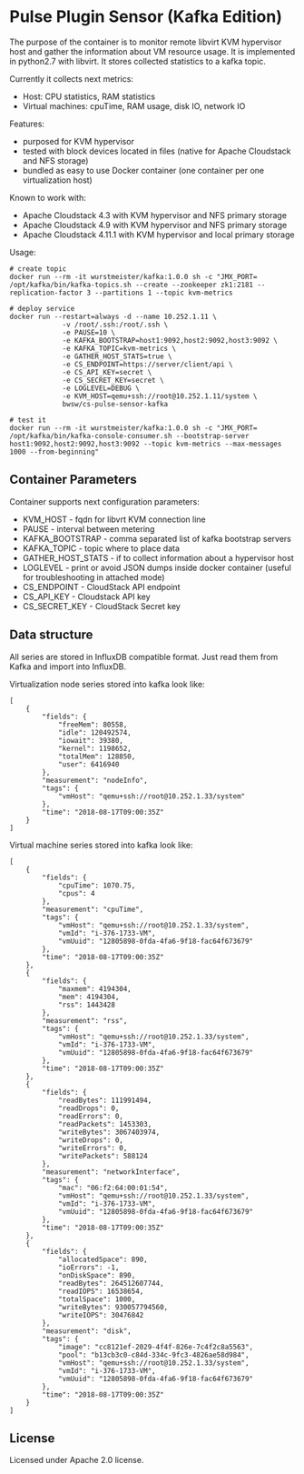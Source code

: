 # Pulse Plugin Sensor (Kafka Edition)

The purpose of the container is to monitor remote libvirt KVM hypervisor host and gather the information about VM resource usage. It is implemented in python2.7 with libvirt. It stores collected statistics to a kafka topic.

Currently it collects next metrics: 
 - Host: CPU statistics, RAM statistics
 - Virtual machines: cpuTime, RAM usage, disk IO, network IO

Features:
 - purposed for KVM hypervisor
 - tested with block devices located in files (native for Apache Cloudstack and NFS storage)
 - bundled as easy to use Docker container (one container per one virtualization host)
 
 Known to work with:
 - Apache Cloudstack 4.3 with KVM hypervisor and NFS primary storage
 - Apache Cloudstack 4.9 with KVM hypervisor and NFS primary storage
 - Apache Cloudstack 4.11.1 with KVM hypervisor and local primary storage

Usage:

```
# create topic
docker run --rm -it wurstmeister/kafka:1.0.0 sh -c "JMX_PORT= /opt/kafka/bin/kafka-topics.sh --create --zookeeper zk1:2181 --replication-factor 3 --partitions 1 --topic kvm-metrics

# deploy service
docker run --restart=always -d --name 10.252.1.11 \
             -v /root/.ssh:/root/.ssh \
             -e PAUSE=10 \
             -e KAFKA_BOOTSTRAP=host1:9092,host2:9092,host3:9092 \
             -e KAFKA_TOPIC=kvm-metrics \
             -e GATHER_HOST_STATS=true \
             -e CS_ENDPOINT=https://server/client/api \
             -e CS_API_KEY=secret \
             -e CS_SECRET_KEY=secret \
             -e LOGLEVEL=DEBUG \
             -e KVM_HOST=qemu+ssh://root@10.252.1.11/system \
             bwsw/cs-pulse-sensor-kafka

# test it
docker run --rm -it wurstmeister/kafka:1.0.0 sh -c "JMX_PORT= /opt/kafka/bin/kafka-console-consumer.sh --bootstrap-server host1:9092,host2:9092,host3:9092 --topic kvm-metrics --max-messages 1000 --from-beginning"
```

## Container Parameters


Container supports next configuration parameters:

- KVM_HOST - fqdn for libvrt KVM connection line
- PAUSE - interval between metering
- KAFKA_BOOTSTRAP - comma separated list of kafka bootstrap servers
- KAFKA_TOPIC - topic where to place data
- GATHER_HOST_STATS - if to collect information about a hypervisor host
- LOGLEVEL - print or avoid JSON dumps inside docker container (useful for troubleshooting in attached mode)
- CS_ENDPOINT - CloudStack API endpoint
- CS_API_KEY - Cloudstack API key
- CS_SECRET_KEY - CloudStack Secret key

## Data structure

All series are stored in InfluxDB compatible format. Just read them from Kafka and import into InfluxDB.

Virtualization node series stored into kafka look like:

```
[
    {
        "fields": {
            "freeMem": 80558,
            "idle": 120492574,
            "iowait": 39380,
            "kernel": 1198652,
            "totalMem": 128850,
            "user": 6416940
        },
        "measurement": "nodeInfo",
        "tags": {
            "vmHost": "qemu+ssh://root@10.252.1.33/system"
        },
        "time": "2018-08-17T09:00:35Z"
    }
]
```

Virtual machine series stored into kafka look like:

```
[
    {
        "fields": {
            "cpuTime": 1070.75,
            "cpus": 4
        },
        "measurement": "cpuTime",
        "tags": {
            "vmHost": "qemu+ssh://root@10.252.1.33/system",
            "vmId": "i-376-1733-VM",
            "vmUuid": "12805898-0fda-4fa6-9f18-fac64f673679"
        },
        "time": "2018-08-17T09:00:35Z"
    },
    {
        "fields": {
            "maxmem": 4194304,
            "mem": 4194304,
            "rss": 1443428
        },
        "measurement": "rss",
        "tags": {
            "vmHost": "qemu+ssh://root@10.252.1.33/system",
            "vmId": "i-376-1733-VM",
            "vmUuid": "12805898-0fda-4fa6-9f18-fac64f673679"
        },
        "time": "2018-08-17T09:00:35Z"
    },
    {
        "fields": {
            "readBytes": 111991494,
            "readDrops": 0,
            "readErrors": 0,
            "readPackets": 1453303,
            "writeBytes": 3067403974,
            "writeDrops": 0,
            "writeErrors": 0,
            "writePackets": 588124
        },
        "measurement": "networkInterface",
        "tags": {
            "mac": "06:f2:64:00:01:54",
            "vmHost": "qemu+ssh://root@10.252.1.33/system",
            "vmId": "i-376-1733-VM",
            "vmUuid": "12805898-0fda-4fa6-9f18-fac64f673679"
        },
        "time": "2018-08-17T09:00:35Z"
    },
    {
        "fields": {
            "allocatedSpace": 890,
            "ioErrors": -1,
            "onDiskSpace": 890,
            "readBytes": 264512607744,
            "readIOPS": 16538654,
            "totalSpace": 1000,
            "writeBytes": 930057794560,
            "writeIOPS": 30476842
        },
        "measurement": "disk",
        "tags": {
            "image": "cc8121ef-2029-4f4f-826e-7c4f2c8a5563",
            "pool": "b13cb3c0-c84d-334c-9fc3-4826ae58d984",
            "vmHost": "qemu+ssh://root@10.252.1.33/system",
            "vmId": "i-376-1733-VM",
            "vmUuid": "12805898-0fda-4fa6-9f18-fac64f673679"
        },
        "time": "2018-08-17T09:00:35Z"
    }
]

```

## License

Licensed under Apache 2.0 license.
